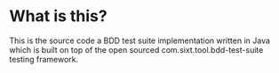 # What is this?

This is the source code a BDD test suite implementation written in Java which is built on top of the open sourced com.sixt.tool.bdd-test-suite testing framework.

